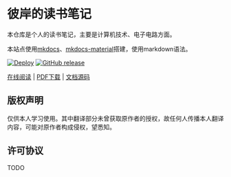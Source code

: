 # 彼岸的读书笔记

本仓库是个人的读书笔记，主要是计算机技术、电子电路方面。

本站点使用[mkdocs](https://www.mkdocs.org/)、[mkdocs-material](https://squidfunk.github.io/mkdocs-material/)搭建，使用markdown语法。

[![Deploy](https://github.com/bi-an/learning_books/actions/workflows/ci.yml/badge.svg)](https://github.com/bi-an/learning_books/actions/workflows/ci.yml)
[![GitHub release](https://img.shields.io/github/release/bi-an/learning_books.svg)](https://github.com/bi-an/learning_books/releases)


[在线阅读](https://bi-an.github.io/learning_books/) | 
[PDF下载](https://bi-an.github.io/learning_books/learning_books.pdf) |
[文档源码](https://github.com/bi-an/learning_books)

## 版权声明

仅供本人学习使用。其中翻译部分未曾获取原作者的授权，故任何人传播本人翻译内容，可能对原作者构成侵权，望悉知。

## 许可协议

TODO